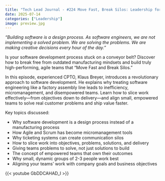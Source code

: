 ```yaml
---
title: "Tech Lead Journal - #224 Move Fast, Break Silos: Leadership for Interdisciplinary Teams"
date: 2025-07-14
categories: ["Leadership"]
image: preview.jpg
---
```


_“Building software is a design process. As software engineers, we are not implementing a solved problem. We are solving the problems. We are making creative decisions every hour of the day.”_

Is your software development process stuck on a conveyor belt? Discover how to break free from outdated manufacturing mindsets and build truly high-performing, agile teams that “Move Fast and Break Silos.”

In this episode, experienced CPTO, Klaus Breyer, introduces a revolutionary approach to software development. He explains why treating software engineering like a factory assembly line leads to inefficiency, micromanagement, and disempowered teams. Learn how to slice work effectively—from objectives down to delivery—and align small, empowered teams to solve real customer problems and ship value faster.

Key topics discussed:

- Why software development is a design process instead of a manufacturing process
- How Agile and Scrum has become micromanagement tools
- Why ticketing systems can create communication silos
- How to slice work into objectives, problems, solutions, and delivery
- Giving teams problems to solve, not just solutions to build
- The concept of empowered teams that own their outcomes
- Why small, dynamic groups of 2-3 people work best
- Aligning your teams’ work with company goals and business objectives

{{< youtube GbDDCAHAD_I >}}
